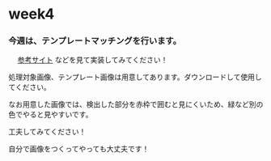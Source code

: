 # week4

### 今週は、テンプレートマッチングを行います。

&emsp; [参考サイト](https://shikaku-mafia.com/opencv-template-match/?msclkid=2a34c01ed01d11ec8d8a9e85e7b4c52d) などを見て実装してみてください！

処理対象画像、テンプレート画像は用意してあります。ダウンロードして使用してください。

なお用意した画像では、検出した部分を赤枠で囲むと見にくいため、緑など別の色でやると見やすいです。

工夫してみてください！

自分で画像をつくってやっても大丈夫です！
